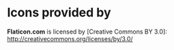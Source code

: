 #  Icons provided by
[Icons made by]: http://www.roundicons.com/ "Roundicons Freebies"
[Icons provided by]: https://www.flaticon.com/ "flaticon.com"

**Flaticon.com** is licensed by [Creative Commons BY 3.0]: http://creativecommons.org/licenses/by/3.0/ 

